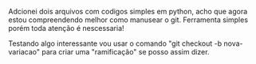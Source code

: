 Adcionei dois arquivos com codigos simples em python,
acho que agora estou compreendendo melhor como manusear o git.
Ferramenta simples porém toda atenção é nescessaria!

Testando algo interessante
vou usar o comando "git checkout -b nova-variacao"
para criar uma "ramificação" se posso assim dizer.
